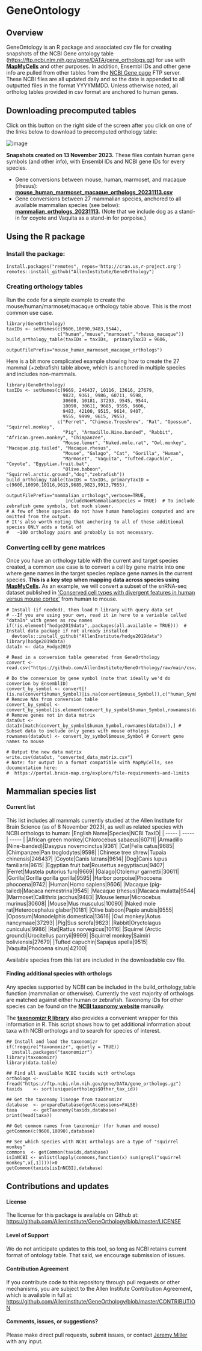 # GeneOntology

## Overview

GeneOntology is an R package and associated csv file for creating snapshots of the NCBI Gene ontology table (https://ftp.ncbi.nlm.nih.gov/gene/DATA/gene_orthologs.gz) for use with **[MapMyCells](https://portal.brain-map.org/atlases-and-data/bkp/mapmycells)** and other purposes.  In addition, Ensembl IDs and other gene info are pulled from other tables from the [NCBI Gene page](https://www.ncbi.nlm.nih.gov/gene) FTP server.  These NCBI files are all updated daily and so the date is appended to all outputted files in the format YYYYMMDD.  Unless otherwise noted, all ortholog tables provided in csv format are anchored to human genes.

## Downloading precomputed tables

Click on this button on the right side of the screen after you click on one of the links below to download to precomputed orthology table:

![image](https://github.com/AllenInstitute/GeneOrthology/assets/25486679/3d176b70-70f1-4a09-b5d4-741b4ea714e3)

**Snapshots created on 13 November 2023.**  These files contain human gene symbols (and other info), with Ensembl IDs and NCBI gene IDs for every species. 
* Gene conversions between mouse, human, marmoset, and macaque (rhesus): **[mouse_human_marmoset_macaque_orthologs_20231113.csv](https://github.com/AllenInstitute/GeneOrthology/blob/main/csv/mouse_human_marmoset_macaque_orthologs_20231113.csv)**
* Gene conversions between 27 mammalian species, anchored to all available mammalian species (see below): **[mammalian_orthologs_20231113](https://github.com/AllenInstitute/GeneOrthology/blob/main/csv/mammalian_orthologs_20231113.csv).** (Note that we include dog as a stand-in for coyote and Vaquita as a stand-in for porpoise.)

## Using the R package

### Install the package:

```
install.packages("remotes", repos='http://cran.us.r-project.org')
remotes::install_github("AllenInstitute/GeneOrthology")
```

### Creating orthology tables

Run the code for a simple example to create the mouse/human/marmoset/macaque orthology table above. This is the most common use case.  
```
library(GeneOrthology)
taxIDs <- setNames(c(9606,10090,9483,9544),
                   c("human","mouse","marmoset","rhesus_macaque"))
build_orthology_table(taxIDs = taxIDs,  primaryTaxID = 9606, 
                      outputFilePrefix="mouse_human_marmoset_macaque_orthologs")
```

Here is a bit more complicated example showing how to create the 27 mammal (+zebrafish) table above, which is anchored in multiple species and includes non-mammals.  
```
library(GeneOrthology)
taxIDs <- setNames(c(9669, 246437, 10116, 13616, 27679, 
                     9823, 9361, 9986, 60711, 9598, 
                     30608, 10181, 37293, 9545, 9544, 
                     10090, 30611, 9685, 9595, 9606, 
                     9483, 42100, 9515, 9614, 9407, 
                     9555, 9999, 9615, 7955),
                   c("Ferret", "Chinese.Treeshrew", "Rat", "Opossum", "Squirrel.monkey", 
                     "Pig", "Armadillo.Nine.banded", "Rabbit", "African.green.monkey", "Chimpanzee", 
                     "Mouse.lemur", "Naked.mole.rat", "Owl.monkey", "Macaque.pig.tailed", "Macaque.rhesus", 
                     "Mouse", "Galago", "Cat", "Gorilla", "Human", 
                     "Marmoset", "Vaquita", "Tufted.capuchin", "Coyote", "Egyptian.fruit.bat", 
                     "Olive.baboon", "Squirrel.arctic.ground","dog","zebrafish"))
build_orthology_table(taxIDs = taxIDs, primaryTaxID = c(9606,10090,10116,9615,9685,9823,9913,7955),  
                      outputFilePrefix="mammalian_orthologs",verbose=TRUE,
                      includeNonMammalianSpecies = TRUE)  # To include zebrafish gene symbols, but much slower.
# A few of these species do not have human homologies computed and are omitted from the output.
# It's also worth noting that anchoring to all of these additional species ONLY adds a total of
#   ~100 orthology pairs and probably is not necessary. 
```

### Converting cell by gene matrices

Once you have an orthology table with the current and target species created, a common use case is to convert a cell by gene matrix into one where gene names in the target species replace gene names in the current species. **This is a key step when mapping data across species using [MapMyCells](https://portal.brain-map.org/atlases-and-data/bkp/mapmycells).** As an example, we will convert a subset of the snRNA-seq dataset published in ['Conserved cell types with divergent features in human versus mouse cortex'](https://doi.org/10.1038/s41586-019-1506-7) from human to mouse. 
```
# Install (if needed), then load R library with query data set
# --If you are using your own, read it in here to a variable called "dataIn" with genes as row names
if(!is.element("hodge2019data",.packages(all.available = TRUE)))  # Install data package if not already installed
  devtools::install_github("AllenInstitute/hodge2019data")
library(hodge2019data)
dataIn <- data_Hodge2019

# Read in a conversion table generated from GeneOrthology
convert <- read.csv("https://github.com/AllenInstitute/GeneOrthology/raw/main/csv/mouse_human_marmoset_macaque_orthologs_20231113.csv")

# Do the conversion by gene symbol (note that ideally we'd do converion by EnsemblID)
convert_by_symbol <- convert[!(is.na(convert$human_Symbol)|is.na(convert$mouse_Symbol)),c("human_Symbol","mouse_Symbol")] # Remove NAs from conversion table
convert_by_symbol <- convert_by_symbol[is.element(convert_by_symbol$human_Symbol,rownames(dataIn)),] # Remove genes not in data matrix
dataOut <- dataIn[match(convert_by_symbol$human_Symbol,rownames(dataIn)),] # Subset data to include only genes with mouse othologs
rownames(dataOut) <- convert_by_symbol$mouse_Symbol # Convert gene names to mouse

# Output the new data matrix
write.csv(dataOut, "converted_data_matrix.csv")
# Note: for output in a format compatible with MapMyCells, see documentation here:
#  https://portal.brain-map.org/explore/file-requirements-and-limits
```


## Mammalian species list

#### Current list

This list includes all mammals currently studied at the Allen Institute for Brain Science (as of 8 November 2023), as well as related species with NCBI orthologs to human:
|English Name|Species|NCBI TaxID|
| ----- | ----- | ----- |
|African green monkey|Chlorocebus sabaeus|60711|
|Armadillo (Nine-banded)|Dasypus novemcinctus|9361|
|Cat|Felis catus|9685|
|Chimpanzee|Pan troglodytes|9598|
|Chinese tree shrew|Tupaia chinensis|246437|
|Coyote|Canis latrans|9614|
|Dog|Canis lupus familiaris|9615|
|Egyptian fruit bat|Rousettus aegyptiacus|9407|
|Ferret|Mustela putorius furo|9669|
|Galago|Otolemur garnettii|30611|
|Gorilla|Gorilla gorilla gorilla|9595|
|Harbor porpoise|Phocoena phocoena|9742|
|Human|Homo sapiens|9606|
|Macaque (pig-tailed)|Macaca nemestrina|9545|
|Macaque (rhesus)|Macaca mulatta|9544|
|Marmoset|Callithrix jacchus|9483|
|Mouse lemur|Microcebus murinus|30608|
|Mouse|Mus musculus|10090|
|Naked mole rat|Heterocephalus glaber|10181|
|Olive baboon|Papio anubis|9555|
|Opossum|Monodelphis domestica|13616|
|Owl monkey|Aotus nancymaae|37293|
|Pig|Sus scrofa|9823|
|Rabbit|Oryctolagus cuniculus|9986|
|Rat|Rattus norvegicus|10116|
|Squirrel (Arctic ground)|Urocitellus parryii|9999|
|Squirrel monkey|Saimiri boliviensis|27679|
|Tufted capuchin|Sapajus apella|9515|
|Vaquita|Phocoena sinus|42100|

Available species from this list are included in the downloadable csv file.

#### Finding additional species with orthologs

Any species supported by NCBI can be included in the build_orthology_table function (mammalian or otherwise).  Currently the vast majority of orthologs are matched against either human or zebrafish.  Taxonomy IDs for other species can be found on the **[NCBI taxonomy website](https://www.ncbi.nlm.nih.gov/taxonomy)** manually.  

The **[taxonomizr R library](https://github.com/sherrillmix/taxonomizr/)** also provides a convenient wrapper for this information in R.  This script shows how to get additional information about taxa with NCBI orthologs and to search for species of interest.

```
## Install and load the taxonomizr
if(!require("taxonomizr", quietly = TRUE)) 
  install.packages("taxonomizr")
library(taxonomizr)
library(data.table)

## Find all available NCBI taxids with orthologs
orthologs <- fread("https://ftp.ncbi.nlm.nih.gov/gene/DATA/gene_orthologs.gz")
taxids    <- sort(unique(orthologs$Other_tax_id))

## Get the taxonomy lineage from taxonomizr
database  <- prepareDatabase(getAccessions=FALSE)
taxa      <- getTaxonomy(taxids,database)
print(head(taxa))

## Get common names from taxonomizr (for human and mouse)
getCommon(c(9606,10090),database)

## See which species with NCBI orthologs are a type of "squirrel monkey"
commons  <- getCommon(taxids,database)
isInNCBI <- unlist(lapply(commons,function(x) sum(grepl("squirrel monkey",x[,1]))))>0
getCommon(taxids[isInNCBI],database)
```

## Contributions and updates

#### License

The license for this package is available on Github at: https://github.com/AllenInstitute/GeneOrthology/blob/master/LICENSE

#### Level of Support

We do not anticipate updates to this tool, so long as NCBI retains current format of ontology table.  That said, we encourage submission of issues.

#### Contribution Agreement

If you contribute code to this repository through pull requests or other mechanisms, you are subject to the Allen Institute Contribution Agreement, which is available in full at: https://github.com/AllenInstitute/GeneOrthology/blob/master/CONTRIBUTION

#### Comments, issues, or suggestions?

Please make direct pull requests, submit issues, or contact [Jeremy Miller](mailto:jeremym@alleninstitute.org) with any input.
